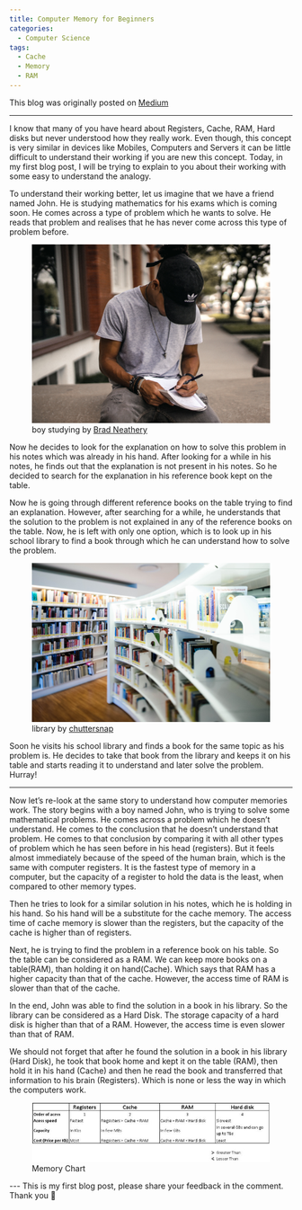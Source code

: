 ```yaml
---
title: Computer Memory for Beginners
categories:
  - Computer Science
tags:
  - Cache
  - Memory
  - RAM
---
```


This blog was originally posted on [Medium](https://medium.com/@saran2020/computer-memory-for-beginners-f30f2e0bae1)

---
I know that many of you have heard about Registers, Cache, RAM, Hard disks but never understood how they really work. Even though, this concept is very similar in devices like Mobiles, Computers and Servers it can be little difficult to understand their working if you are new this concept. Today, in my first blog post, I will be trying to explain to you about their working with some easy to understand the analogy.

To understand their working better, let us imagine that we have a friend named John. He is studying mathematics for his exams which is coming soon. He comes across a type of problem which he wants to solve. He reads that problem and realises that he has never come across this type of problem before.

<figure class="align-center">
  <img src="/assets/images/boy_studying.jpg" alt="boy studying">
  <figcaption>boy studying by <a href="https://unsplash.com/@bradneathery">Brad Neathery</a></figcaption>
</figure>

Now he decides to look for the explanation on how to solve this problem in his notes which was already in his hand. After looking for a while in his notes, he finds out that the explanation is not present in his notes. So he decided to search for the explanation in his reference book kept on the table.

Now he is going through different reference books on the table trying to find an explanation. However, after searching for a while, he understands that the solution to the problem is not explained in any of the reference books on the table. Now, he is left with only one option, which is to look up in his school library to find a book through which he can understand how to solve the problem.

<figure class="align-center">
  <img src="/assets/images/library.jpg" alt="library">
  <figcaption>library by <a href="https://unsplash.com/@chuttersnap">chuttersnap</a></figcaption>
</figure>

Soon he visits his school library and finds a book for the same topic as his problem is. He decides to take that book from the library and keeps it on his table and starts reading it to understand and later solve the problem. Hurray!

---
Now let’s re-look at the same story to understand how computer memories work. The story begins with a boy named John, who is trying to solve some mathematical problems. He comes across a problem which he doesn’t understand. He comes to the conclusion that he doesn’t understand that problem. He comes to that conclusion by comparing it with all other types of problem which he has seen before in his head (registers). But it feels almost immediately because of the speed of the human brain, which is the same with computer registers. It is the fastest type of memory in a computer, but the capacity of a register to hold the data is the least, when compared to other memory types.

Then he tries to look for a similar solution in his notes, which he is holding in his hand. So his hand will be a substitute for the cache memory. The access time of cache memory is slower than the registers, but the capacity of the cache is higher than of registers.

Next, he is trying to find the problem in a reference book on his table. So the table can be considered as a RAM. We can keep more books on a table(RAM), than holding it on hand(Cache). Which says that RAM has a higher capacity than that of the cache. However, the access time of RAM is slower than that of the cache.

In the end, John was able to find the solution in a book in his library. So the library can be considered as a Hard Disk. The storage capacity of a hard disk is higher than that of a RAM. However, the access time is even slower than that of RAM.

We should not forget that after he found the solution in a book in his library (Hard Disk), he took that book home and kept it on the table (RAM), then hold it in his hand (Cache) and then he read the book and transferred that information to his brain (Registers). Which is none or less the way in which the computers work.

<figure class="align-center">
  <img src="/assets/images/memory_info.jpeg" alt="Memory Chart">
  <figcaption>Memory Chart</figcaption>
</figure>
---
This is my first blog post, please share your feedback in the comment. Thank you 🙂
